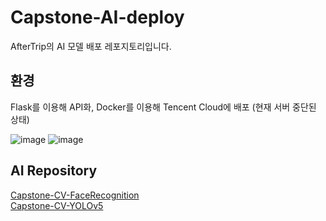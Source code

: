 # Capstone-AI-deploy
AfterTrip의 AI 모델 배포 레포지토리입니다.  

## 환경
Flask를 이용해 API화, Docker를 이용해 Tencent Cloud에 배포 (현재 서버 중단된 상태)

![image](https://img.shields.io/badge/flask-000000?style=flat&logo=flask&logoColor=white)
![image](https://img.shields.io/badge/docker-2496ED?style=flat&logo=docker&logoColor=white)

## AI Repository
[Capstone-CV-FaceRecognition](https://github.com/JeongHyoYeon/Capstone-CV-FaceRecognition) <br>
[Capstone-CV-YOLOv5](https://github.com/JeongHyoYeon/Capstone-CV-YOLOv5)

